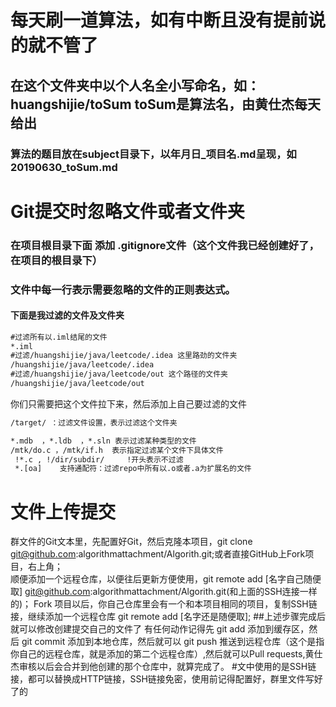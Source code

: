 # 每天刷一道算法，如有中断且没有提前说的就不管了
## 在这个文件夹中以个人名全小写命名，如：huangshijie/toSum  toSum是算法名，由黄仕杰每天给出
### 算法的题目放在subject目录下，以年月日_项目名.md呈现，如20190630_toSum.md


# Git提交时忽略文件或者文件夹

### 在项目根目录下面 添加 .gitignore文件（这个文件我已经创建好了，在项目的根目录下）

### 文件中每一行表示需要忽略的文件的正则表达式。

#### 下面是我过滤的文件及文件夹

 ```xml
#过滤所有以.iml结尾的文件
*.iml
#过滤/huangshijie/java/leetcode/.idea 这里路劲的文件夹
/huangshijie/java/leetcode/.idea
#过滤/huangshijie/java/leetcode/out 这个路径的文件夹
/huangshijie/java/leetcode/out

 ```

你们只需要把这个文件拉下来，然后添加上自己要过滤的文件

```xml
/target/ ：过滤文件设置，表示过滤这个文件夹

*.mdb  ，*.ldb  ，*.sln 表示过滤某种类型的文件
/mtk/do.c ，/mtk/if.h  表示指定过滤某个文件下具体文件
 !*.c , !/dir/subdir/     !开头表示不过滤
 *.[oa]    支持通配符：过滤repo中所有以.o或者.a为扩展名的文件
```
文件上传提交
==========
群文件的Git文本里，先配置好Git，然后克隆本项目，git clone git@github.com:algorithmattachment/Algorith.git;或者直接GitHub上Fork项目，右上角；<br>
顺便添加一个远程仓库，以便往后更新方便使用，git remote add [名字自己随便取] git@github.com:algorithmattachment/Algorith.git(和上面的SSH连接一样的)；
Fork 项目以后，你自己仓库里会有一个和本项目相同的项目，复制SSH链接，继续添加一个远程仓库 git remote add [名字还是随便取];
##上述步骤完成后就可以修改创建提交自己的文件了
有任何动作记得先 git add 添加到缓存区，然后 git commit 添加到本地仓库，然后就可以 git push 推送到远程仓库（这个是指你自己的远程仓库，就是添加的第二个远程仓库）,然后就可以Pull requests,黄仕杰审核以后会合并到他创建的那个仓库中，就算完成了。
#文中使用的是SSH链接，都可以替换成HTTP链接，SSH链接免密，使用前记得配置好，群里文件写好了的



